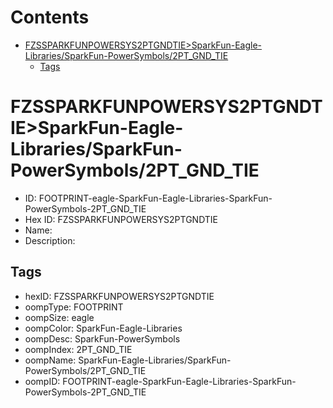 



Contents
========

* [FZSSPARKFUNPOWERSYS2PTGNDTIE>SparkFun-Eagle-Libraries/SparkFun-PowerSymbols/2PT_GND_TIE](#fzssparkfunpowersys2ptgndtiesparkfun-eagle-librariessparkfun-powersymbols2pt_gnd_tie)
	* [Tags](#tags)

# FZSSPARKFUNPOWERSYS2PTGNDTIE>SparkFun-Eagle-Libraries/SparkFun-PowerSymbols/2PT_GND_TIE

- ID: FOOTPRINT-eagle-SparkFun-Eagle-Libraries-SparkFun-PowerSymbols-2PT_GND_TIE
- Hex ID: FZSSPARKFUNPOWERSYS2PTGNDTIE
- Name: 
- Description: 

## Tags

- hexID: FZSSPARKFUNPOWERSYS2PTGNDTIE
- oompType: FOOTPRINT
- oompSize: eagle
- oompColor: SparkFun-Eagle-Libraries
- oompDesc: SparkFun-PowerSymbols
- oompIndex: 2PT_GND_TIE
- oompName: SparkFun-Eagle-Libraries/SparkFun-PowerSymbols/2PT_GND_TIE
- oompID: FOOTPRINT-eagle-SparkFun-Eagle-Libraries-SparkFun-PowerSymbols-2PT_GND_TIE
